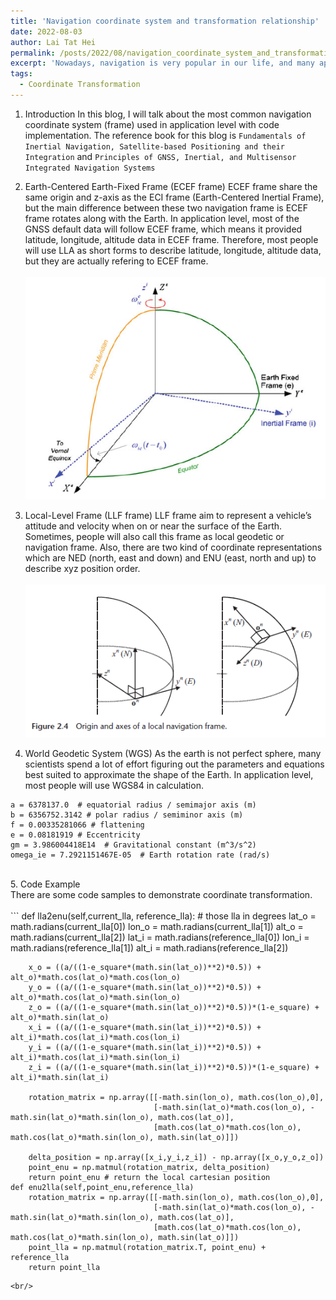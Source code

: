 ```yaml
---
title: 'Navigation coordinate system and transformation relationship'
date: 2022-08-03
author: Lai Tat Hei
permalink: /posts/2022/08/navigation_coordinate_system_and_transformation_relationship/
excerpt: 'Nowadays, navigation is very popular in our life, and many applications use GNSS as one of the reliable data sources. Therefore, this blog will discuss the mathematics implemented for navigation purposes.'
tags:
  - Coordinate Transformation
---
```



1. Introduction
In this blog, I will talk about the most common navigation coordinate system (frame) used in application level with code implementation. The reference book for this blog is `Fundamentals of Inertial Navigation, Satellite-based Positioning and their Integration` and `Principles of GNSS, Inertial, and Multisensor Integrated Navigation Systems`<br/>

2. Earth-Centered Earth-Fixed Frame (ECEF frame)
ECEF frame share the same origin and z-axis as the ECI frame (Earth-Centered Inertial Frame), but the main difference between these two navigation frame is ECEF frame rotates along with the Earth. In application level, most of the GNSS default data will follow ECEF frame, which means it provided latitude, longitude, altitude data in ECEF frame. Therefore, most people will use LLA as short forms to describe latitude, longitude, altitude data, but they are actually refering to ECEF frame. <br/>
<br/><img src='/images/ECI_ECEF_difference.PNG'><br/>

3. Local-Level Frame (LLF frame)
LLF frame aim to represent a vehicle’s attitude and velocity when on or near the surface of the Earth. Sometimes, people will also call this frame as local geodetic or navigation frame. Also, there are two kind of coordinate representations which are NED (north, east and down) and ENU (east, north and up) to describe xyz position order. <br/>
<br/><img src='/images/ned_enu_description.PNG'><br/>

4. World Geodetic System (WGS)
As the earth is not perfect sphere, many scientists spend a lot of effort figuring out the parameters and equations best suited to approximate the shape of the Earth. In application level, most people will use WGS84 in calculation.<br/>
```
a = 6378137.0  # equatorial radius / semimajor axis (m)
b = 6356752.3142 # polar radius / semiminor axis (m)
f = 0.00335281066 # flattening
e = 0.08181919 # Eccentricity
gm = 3.986004418E14  # Gravitational constant (m^3/s^2)
omega_ie = 7.2921151467E-05  # Earth rotation rate (rad/s)
```
<br/>
5. Code Example
<br/>There are some code samples to demonstrate coordinate transformation. <br/>
<br/>
```
    def lla2enu(self,current_lla, reference_lla): # those lla in degrees
        lat_o = math.radians(current_lla[0]) 
        lon_o = math.radians(current_lla[1])
        alt_o = math.radians(current_lla[2])
        lat_i = math.radians(reference_lla[0])
        lon_i = math.radians(reference_lla[1])
        alt_i = math.radians(reference_lla[2])

        x_o = ((a/((1-e_square*(math.sin(lat_o))**2)*0.5)) + alt_o)*math.cos(lat_o)*math.cos(lon_o)
        y_o = ((a/((1-e_square*(math.sin(lat_o))**2)*0.5)) + alt_o)*math.cos(lat_o)*math.sin(lon_o)
        z_o = ((a/((1-e_square*(math.sin(lat_o))**2)*0.5))*(1-e_square) + alt_o)*math.sin(lat_o)
        x_i = ((a/((1-e_square*(math.sin(lat_i))**2)*0.5)) + alt_i)*math.cos(lat_i)*math.cos(lon_i)
        y_i = ((a/((1-e_square*(math.sin(lat_i))**2)*0.5)) + alt_i)*math.cos(lat_i)*math.sin(lon_i)
        z_i = ((a/((1-e_square*(math.sin(lat_i))**2)*0.5))*(1-e_square) + alt_i)*math.sin(lat_i)

        rotation_matrix = np.array([[-math.sin(lon_o), math.cos(lon_o),0],
                                    [-math.sin(lat_o)*math.cos(lon_o), -math.sin(lat_o)*math.sin(lon_o), math.cos(lat_o)],
                                    [math.cos(lat_o)*math.cos(lon_o), math.cos(lat_o)*math.sin(lon_o), math.sin(lat_o)]])

        delta_position = np.array([x_i,y_i,z_i]) - np.array([x_o,y_o,z_o])
        point_enu = np.matmul(rotation_matrix, delta_position)
        return point_enu # return the local cartesian position
    def enu2lla(self,point_enu,reference_lla)
        rotation_matrix = np.array([[-math.sin(lon_o), math.cos(lon_o),0],
                                    [-math.sin(lat_o)*math.cos(lon_o), -math.sin(lat_o)*math.sin(lon_o), math.cos(lat_o)],
                                    [math.cos(lat_o)*math.cos(lon_o), math.cos(lat_o)*math.sin(lon_o), math.sin(lat_o)]])
        point_lla = np.matmul(rotation_matrix.T, point_enu) + reference_lla
        return point_lla 
```
<br/>

